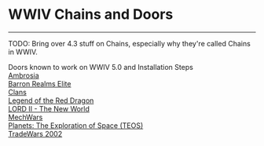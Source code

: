# WWIV Chains and Doors
***

TODO: Bring over 4.3 stuff on Chains, especially why they're called Chains in WWIV.

Doors known to work on WWIV 5.0 and Installation Steps  
[Ambrosia](dooramb)  
[Barron Realms Elite](doorbre)  
[Clans](doorclan)  
[Legend of the Red Dragon](doorlord)  
[LORD II - The New World](doorlord2)  
[MechWars](doormw)  
[Planets: The Exploration of Space (TEOS)](doorteos)  
[TradeWars 2002](doortw2002)  
